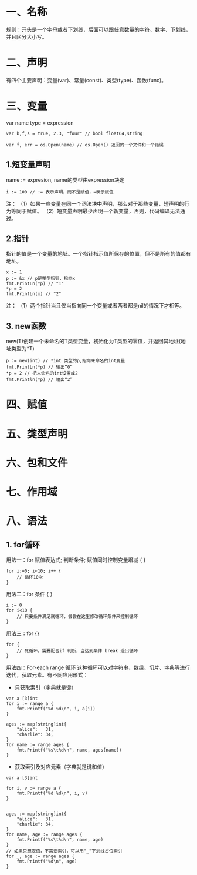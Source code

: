 # 一、名称

规则：开头是一个字母或者下划线，后面可以跟任意数量的字符、数字、下划线，并且区分大小写。


# 二、声明
有四个主要声明：变量(var)、常量(const)、类型(type)、函数(func)。


# 三、变量

var name type = expression

```
var b,f,s = true, 2.3, "four" // bool float64,string

var f, err = os.Open(name) // os.Open() 返回的一个文件和一个错误
```

## 1.短变量声明
name := expresion, name的类型由expression决定

```
i := 100 // := 表示声明，而不是赋值，=表示赋值
```

注：
（1）如果一些变量在同一个词法块中声明，那么对于那些变量，短声明的行为等同于赋值。
（2）短变量声明最少声明一个新变量，否则，代码编译无法通过。

## 2.指针
指针的值是一个变量的地址。一个指针指示值所保存的位置，但不是所有的值都有地址。

```
x := 1
p := &x // p是整型指针，指向x
fmt.PrintLn(*p) // "1"
*p = 2
fmt.PrintLn(x) // "2"

```
注：
（1）两个指针当且仅当指向同一个变量或者两者都是nil的情况下才相等。

## 3. new函数

new(T)创建一个未命名的T类型变量，初始化为T类型的零值，并返回其地址(地址类型为*T)

```
p := new(int) // *int 类型的p,指向未命名的int变量
fmt.PrintLn(*p) // 输出“0”
*p = 2 // 把未命名的int设置成2
fmt.Println(*p) // 输出“2”
```

# 四、赋值

# 五、类型声明

# 六、包和文件

# 七、作用域

# 八、语法
## 1. for循环

用法一：for 赋值表达式; 判断条件; 赋值同时控制变量增减 { }

```
for i:=0; i<10; i++ { 
    // 循环10次
}
```

用法二：for 条件 { }

```
i := 0
for i<10 {
    // 只要条件满足就循环，尝尝在这里修改循环条件来控制循环
}
```
用法三：for {}

```
for {
    // 死循环。需要配合if 判断，当达到条件 break 退出循环
}
```
用法四：For-each range 循环
这种循环可以对字符串、数组、切片、字典等进行迭代，获取元素。有不同应用形式：
- 只获取索引（字典就是键）
```
var a [3]int  
for i := range a {
    fmt.Printf("%d %d\n", i, a[i])    
}

ages := map[string]int{
    "alice":   31,
    "charlie": 34,
}
for name := range ages {
    fmt.Printf("%s\t%d\n", name, ages[name])
}
```
- 获取索引及对应元素（字典就是键和值）

```
var a [3]int  

for i, v := range a {
    fmt.Printf("%d %d\n", i, v)
}


ages := map[string]int{
    "alice":   31,
    "charlie": 34,
}
for name, age := range ages {
    fmt.Printf("%s\t%d\n", name, age)
}
// 如果只想取值，不需要索引，可以用"_"下划线占位索引
for _, age := range ages {
    fmt.Printf("%d\n", age)
}
```
